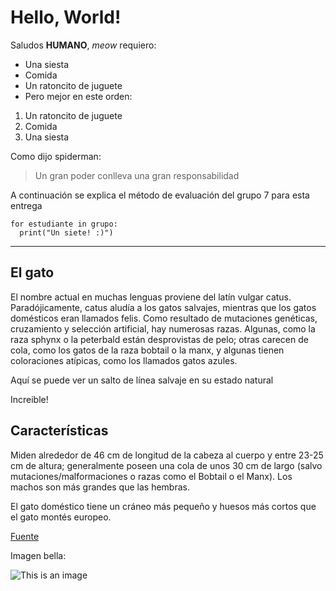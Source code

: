 # Hello, World!
Saludos **HUMANO**, *meow* requiero:

* Una siesta
* Comida
* Un ratoncito de juguete
* Pero mejor en este orden:

1. Un ratoncito de juguete
2. Comida
3. Una siesta

Como dijo spiderman:

> Un gran poder conlleva una gran responsabilidad

A continuación se explica el método de evaluación del grupo 7 para esta entrega
```
for estudiante in grupo:
  print("Un siete! :)")
```  

***
  
## El gato

El nombre actual en muchas lenguas proviene del latín vulgar catus. Paradójicamente, catus aludía a los gatos salvajes, mientras que los gatos domésticos eran llamados felis. Como resultado de mutaciones genéticas, cruzamiento y selección artificial, hay numerosas razas. Algunas, como la raza sphynx o la peterbald están desprovistas de pelo; otras carecen de cola, como los gatos de la raza bobtail o la manx, y algunas tienen coloraciones atípicas, como los llamados gatos azules.

Aquí se puede ver un salto de línea salvaje en su estado natural

Increible!

## Características

Miden alrededor de 46 cm de longitud de la cabeza al cuerpo y entre 23-25 cm de altura; generalmente poseen una cola de unos 30 cm de largo (salvo mutaciones/malformaciones o razas como el Bobtail o el Manx).
Los machos son más grandes que las hembras.

El gato doméstico tiene un cráneo más pequeño y huesos más cortos que el gato montés europeo.

[Fuente](https://es.wikipedia.org)

Imagen bella:

![This is an image](https://assets.newatlas.com/dims4/default/5119b56/2147483647/strip/true/crop/1995x1330+3+0/resize/1200x800!/quality/90/?url=http%3A%2F%2Fnewatlas-brightspot.s3.amazonaws.com%2F44%2F62%2F4517b90b452eb347d1ff0e4110b3%2Fdepositphotos-245256412-l.jpg)
